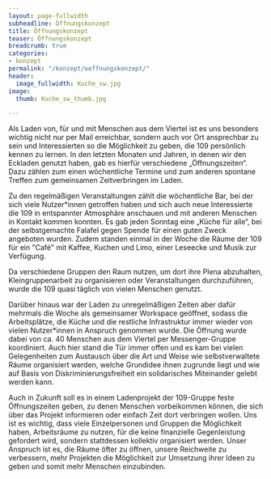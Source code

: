 ```yaml
---
layout: page-fullwidth
subheadline: Öffnungskonzept
title: Öffnungskonzept
teaser: Öffnungskonzept
breadcrumb: true
categories:
- konzept
permalink: "/konzept/oeffnungskonzept/"
header:
  image_fullwidth: Kuche_sw.jpg
image:
  thumb: Kuche_sw_thumb.jpg

---
```

Als Laden von, für und mit Menschen aus dem Viertel ist es uns besonders wichtig nicht nur per Mail erreichbar, sondern auch vor Ort ansprechbar zu sein und Interessierten so die Möglichkeit zu geben, die 109 persönlich kennen zu lernen. In den letzten Monaten und Jahren, in denen wir den Eckladen genutzt haben, gab es hierfür verschiedene „Öffnungszeiten“. Dazu zählen zum einen wöchentliche Termine und zum anderen spontane Treffen zum gemeinsamen Zeitverbringen im Laden.

Zu den regelmäßigen Veranstaltungen zählt die wöchentliche Bar, bei der sich viele Nutzer*innen getroffen haben und sich auch neue Interessierte die 109 in entspannter Atmosphäre anschauen und mit anderen Menschen in Kontakt kommen konnten. Es gab jeden Sonntag eine „Küche für alle“, bei der selbstgemachte Falafel gegen Spende für einen guten Zweck angeboten wurden. Zudem standen einmal in der Woche die Räume der 109 für ein "Café" mit Kaffee, Kuchen und Limo, einer Leseecke und Musik zur Verfügung.

Da verschiedene Gruppen den Raum nutzen, um dort ihre Plena abzuhalten, Kleingruppenarbeit zu organisieren oder Veranstaltungen durchzuführen, wurde die 109 quasi täglich von vielen Menschen genutzt. 

Darüber hinaus war der Laden zu unregelmäßigen Zeiten aber dafür mehrmals die Woche als gemeinsamer Workspace geöffnet, sodass die Arbeitsplätze, die Küche und die restliche Infrastruktur immer wieder von vielen Nutzer*innen in Anspruch genommen wurde. Die Öffnung wurde dabei von ca. 40 Menschen aus dem Viertel per Messenger-Gruppe koordiniert. Auch hier stand die Tür immer offen und es kam bei vielen Gelegenheiten zum Austausch über die Art und Weise wie selbstverwaltete Räume organisiert werden, welche Grundidee ihnen zugrunde liegt und wie auf Basis von Diskriminierungsfreiheit ein solidarisches Miteinander gelebt werden kann. 

Auch in Zukunft soll es in einem Ladenprojekt der 109-Gruppe feste Öffnungszeiten geben, zu denen Menschen vorbeikommen können, die sich über das Projekt informieren oder einfach Zeit dort verbringen wollen. Uns ist es wichtig, dass viele Einzelpersonen und Gruppen die Möglichkeit haben, Arbeitsräume zu nutzen, für die keine finanzielle Gegenleistung gefordert wird, sondern stattdessen kollektiv organisiert werden. Unser Anspruch ist es, die Räume öfter zu öffnen, unsere Reichweite zu verbessern, mehr Projekten die Möglichkeit zur Umsetzung ihrer Ideen zu geben und somit mehr Menschen einzubinden. 